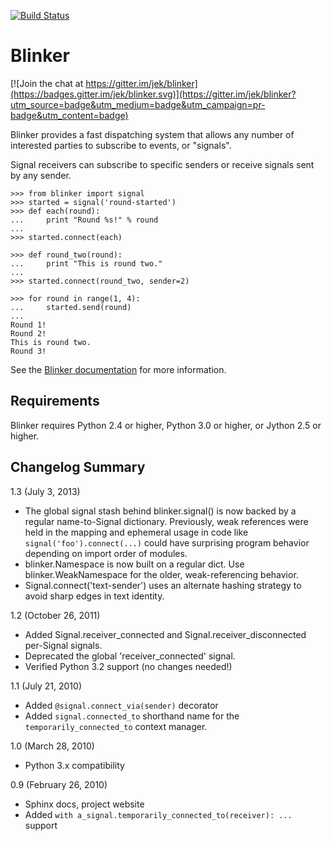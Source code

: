 [![Build Status](https://travis-ci.org/jek/blinker.svg?branch=master)](https://travis-ci.org/jek/blinker)


# Blinker

[![Join the chat at https://gitter.im/jek/blinker](https://badges.gitter.im/jek/blinker.svg)](https://gitter.im/jek/blinker?utm_source=badge&utm_medium=badge&utm_campaign=pr-badge&utm_content=badge)

Blinker provides a fast dispatching system that allows any number of
interested parties to subscribe to events, or "signals".

Signal receivers can subscribe to specific senders or receive signals
sent by any sender.

    >>> from blinker import signal
    >>> started = signal('round-started')
    >>> def each(round):
    ...     print "Round %s!" % round
    ...
    >>> started.connect(each)
    
    >>> def round_two(round):
    ...     print "This is round two."
    ...
    >>> started.connect(round_two, sender=2)
  
    >>> for round in range(1, 4):
    ...     started.send(round)
    ...
    Round 1!
    Round 2!
    This is round two.
    Round 3!

See the [Blinker documentation](https://pythonhosted.org/blinker/) for more information.

## Requirements

Blinker requires Python 2.4 or higher, Python 3.0 or higher, or Jython 2.5 or higher.

## Changelog Summary

1.3 (July 3, 2013)

 - The global signal stash behind blinker.signal() is now backed by a
   regular name-to-Signal dictionary. Previously, weak references were
   held in the mapping and ephemeral usage in code like
   ``signal('foo').connect(...)`` could have surprising program behavior
   depending on import order of modules.
 - blinker.Namespace is now built on a regular dict. Use
   blinker.WeakNamespace for the older, weak-referencing behavior.
 - Signal.connect('text-sender') uses an alternate hashing strategy to
   avoid sharp edges in text identity.

1.2 (October 26, 2011)

 - Added Signal.receiver_connected and Signal.receiver_disconnected
   per-Signal signals.
 - Deprecated the global 'receiver_connected' signal.
 - Verified Python 3.2 support (no changes needed!)

1.1 (July 21, 2010)

 - Added ``@signal.connect_via(sender)`` decorator
 - Added ``signal.connected_to`` shorthand name for the
   ``temporarily_connected_to`` context manager.

1.0 (March 28, 2010)

 - Python 3.x compatibility

0.9 (February 26, 2010)

 - Sphinx docs, project website
 - Added ``with a_signal.temporarily_connected_to(receiver): ...`` support
